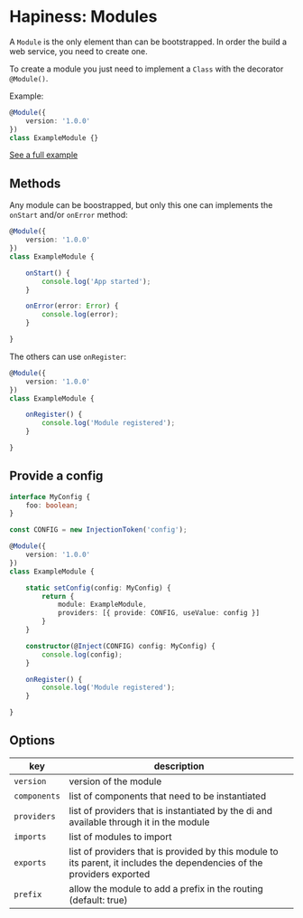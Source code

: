 # Hapiness: Modules

A `Module` is the only element than can be bootstrapped. In order the build a web service, you need to create one.

To create a module you just need to implement a `Class` with the decorator `@Module()`.

Example:
```typescript
@Module({
    version: '1.0.0'
})
class ExampleModule {}
```
[See a full example](../examples/basic.ts)

## Methods
Any module can be boostrapped, but only this one can implements the `onStart` and/or `onError` method:

```typescript
@Module({
    version: '1.0.0'
})
class ExampleModule {

    onStart() {
        console.log('App started');
    }

    onError(error: Error) {
        console.log(error);
    }

}
```

The others can use `onRegister`:

```typescript
@Module({
    version: '1.0.0'
})
class ExampleModule {

    onRegister() {
        console.log('Module registered');
    }

}
```

## Provide a config

```typescript
interface MyConfig {
    foo: boolean;
}

const CONFIG = new InjectionToken('config');

@Module({
    version: '1.0.0'
})
class ExampleModule {

    static setConfig(config: MyConfig) {
        return {
            module: ExampleModule,
            providers: [{ provide: CONFIG, useValue: config }]
        }
    }

    constructor(@Inject(CONFIG) config: MyConfig) {
        console.log(config);
    }

    onRegister() {
        console.log('Module registered');
    }

}
```


## Options

key | description
--- | ---
`version` | version of the module
`components` | list of components that need to be instantiated
`providers` | list of providers that is instantiated by the di and available through it in the module
`imports` | list of modules to import
`exports` | list of providers that is provided by this module to its parent, it includes the dependencies of the providers exported
`prefix` | allow the module to add a prefix in the routing (default: true)